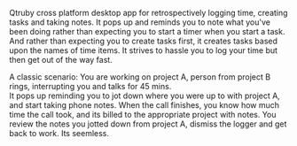 Qtruby cross platform desktop app for retrospectively logging time, creating tasks and taking notes. 
It pops up and reminds you to note what you've been doing rather than expecting you to start a timer when you start a task.
And rather than expecting you to create tasks first, it creates tasks based upon the names of time items.
It strives to hassle you to log your time but then get out of the way fast. 

A classic scenario: You are working on project A, person from project B rings, interrupting you and talks for 45 mins.  
It pops up reminding you to jot down where you were up to with project A, and start taking phone notes.
When the call finishes, you know how much time the call took, and its billed to the appropriate project with notes.
You review the notes you jotted down from project A, dismiss the logger and get back to work.  Its seemless. 
